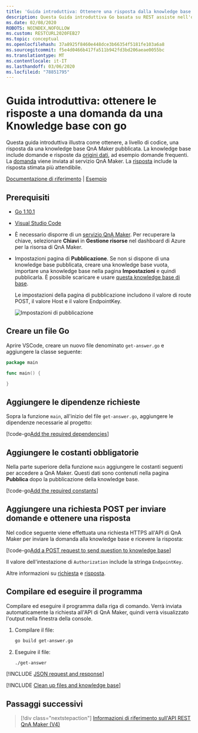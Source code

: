 ```yaml
---
title: 'Guida introduttiva: Ottenere una risposta dalla knowledge base in REST, Go - QnA Maker'
description: Questa Guida introduttiva Go basata su REST assiste nell'ottenimento di una risposta da una knowledge base a livello di codice.
ms.date: 02/08/2020
ROBOTS: NOINDEX,NOFOLLOW
ms.custom: RESTCURL2020FEB27
ms.topic: conceptual
ms.openlocfilehash: 37a8925f8460e448dce3b66354f5181fe103a6a8
ms.sourcegitcommit: f5e4d0466b417fa511b942fd3bd206aeae0055bc
ms.translationtype: MT
ms.contentlocale: it-IT
ms.lasthandoff: 03/06/2020
ms.locfileid: "78851795"
---
```

# <a name="quickstart-get-answers-to-a-question-from-a-knowledge-base-with-go"></a>Guida introduttiva: ottenere le risposte a una domanda da una Knowledge base con go

Questa guida introduttiva illustra come ottenere, a livello di codice, una risposta da una knowledge base QnA Maker pubblicata. La knowledge base include domande e risposte da [origini dati](../Concepts/knowledge-base.md), ad esempio domande frequenti. La [domanda](../how-to/metadata-generateanswer-usage.md#generateanswer-request-configuration) viene inviata al servizio QnA Maker. La [risposta](../how-to/metadata-generateanswer-usage.md#generateanswer-response-properties) include la risposta stimata più attendibile.

[Documentazione di riferimento](https://docs.microsoft.com/rest/api/cognitiveservices/qnamakerruntime/runtime) | [Esempio](https://github.com/Azure-Samples/cognitive-services-qnamaker-go/blob/master/documentation-samples/quickstarts/get-answer/get-answer.go)

## <a name="prerequisites"></a>Prerequisiti

* [Go 1.10.1](https://golang.org/dl/)
* [Visual Studio Code](https://code.visualstudio.com/)
* È necessario disporre di un [servizio QnA Maker](../How-To/set-up-qnamaker-service-azure.md). Per recuperare la chiave, selezionare **Chiavi** in **Gestione risorse** nel dashboard di Azure per la risorsa di QnA Maker.
* Impostazioni pagina di **Pubblicazione**. Se non si dispone di una knowledge base pubblicata, creare una knowledge base vuota, importare una knowledge base nella pagina **Impostazioni** e quindi pubblicarla. È possibile scaricare e usare [questa knowledge base di base](https://github.com/Azure-Samples/cognitive-services-sample-data-files/blob/master/qna-maker/knowledge-bases/basic-kb.tsv).

    Le impostazioni della pagina di pubblicazione includono il valore di route POST, il valore Host e il valore EndpointKey.

    ![Impostazioni di pubblicazione](../media/qnamaker-quickstart-get-answer/publish-settings.png)

## <a name="create-a-go-file"></a>Creare un file Go

Aprire VSCode, creare un nuovo file denominato `get-answer.go` e aggiungere la classe seguente:

```Go
package main

func main() {

}
```

## <a name="add-the-required-dependencies"></a>Aggiungere le dipendenze richieste

Sopra la funzione `main`, all'inizio del file `get-answer.go`, aggiungere le dipendenze necessarie al progetto:

[!code-go[Add the required dependencies](~/samples-qnamaker-go/documentation-samples/quickstarts/get-answer/get-answer.go?range=3-9 "Add the required dependencies")]

## <a name="add-the-required-constants"></a>Aggiungere le costanti obbligatorie

Nella parte superiore della funzione `main` aggiungere le costanti seguenti per accedere a QnA Maker. Questi dati sono contenuti nella pagina **Pubblica** dopo la pubblicazione della knowledge base.

[!code-go[Add the required constants](~/samples-qnamaker-go/documentation-samples/quickstarts/get-answer/get-answer.go?range=17-33 "Add the required constants")]

## <a name="add-a-post-request-to-send-question-and-get-answer"></a>Aggiungere una richiesta POST per inviare domande e ottenere una risposta

Nel codice seguente viene effettuata una richiesta HTTPS all'API di QnA Maker per inviare la domanda alla knowledge base e ricevere la risposta:

[!code-go[Add a POST request to send question to knowledge base](~/samples-qnamaker-go/documentation-samples/quickstarts/get-answer/get-answer.go?range=35-48 "Add a POST request to send question to knowledge base")]

Il valore dell'intestazione di `Authorization` include la stringa `EndpointKey`.

Altre informazioni su [richiesta](../how-to/metadata-generateanswer-usage.md#generateanswer-request) e [risposta](../how-to/metadata-generateanswer-usage.md#generateanswer-response).

## <a name="build-and-run-the-program"></a>Compilare ed eseguire il programma

Compilare ed eseguire il programma dalla riga di comando. Verrà inviata automaticamente la richiesta all'API di QnA Maker, quindi verrà visualizzato l'output nella finestra della console.

1. Compilare il file:

    ```bash
    go build get-answer.go
    ```

1. Eseguire il file:

    ```bash
    ./get-answer
    ```

[!INCLUDE [JSON request and response](../../../../includes/cognitive-services-qnamaker-quickstart-get-answer-json.md)]


[!INCLUDE [Clean up files and knowledge base](../../../../includes/cognitive-services-qnamaker-quickstart-cleanup-resources.md)]

## <a name="next-steps"></a>Passaggi successivi

> [!div class="nextstepaction"]
> [Informazioni di riferimento sull'API REST QnA Maker (V4)](https://go.microsoft.com/fwlink/?linkid=2092179)